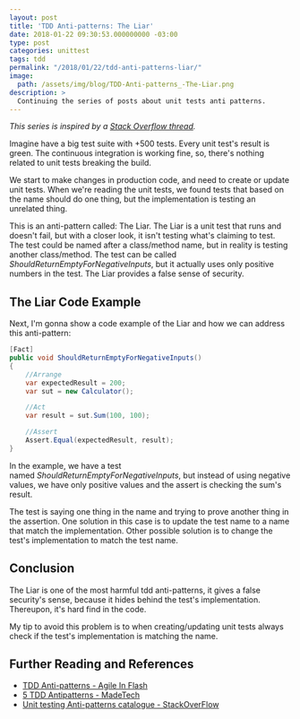 ```yaml
---
layout: post
title: 'TDD Anti-patterns: The Liar'
date: 2018-01-22 09:30:53.000000000 -03:00
type: post
categories: unittest
tags: tdd
permalink: "/2018/01/22/tdd-anti-patterns-liar/"
image: 
  path: /assets/img/blog/TDD-Anti-patterns_-The-Liar.png
description: >
  Continuing the series of posts about unit tests anti patterns.
---
```

_This series is inspired by a [Stack Overflow thread](https://stackoverflow.com/questions/333682/unit-testing-anti-patterns-catalogue)._

Imagine have a big test suite with +500 tests. Every unit test's result is green. The continuous integration is working fine, so, there's nothing related to unit tests breaking the build.&nbsp;

We start to make changes in production code, and need to create or update unit tests. When we're reading the unit tests, we found tests that based on the name should do one thing, but the implementation is testing an unrelated thing.

This is an anti-pattern called: The Liar. The Liar is a unit test that runs and doesn't fail, but with a closer look, it isn't testing what's claiming to test. The test could be named after a class/method name, but in reality is testing another class/method. The test can be called _ShouldReturnEmptyForNegativeInputs_, but it actually uses only positive numbers in the test. The Liar provides a false sense of security.

## **The Liar Code Example**

Next, I'm gonna show a code example of the Liar and how we can address this anti-pattern:

~~~csharp
[Fact]
public void ShouldReturnEmptyForNegativeInputs()
{
    //Arrange
    var expectedResult = 200;
    var sut = new Calculator();

    //Act
    var result = sut.Sum(100, 100);

    //Assert
    Assert.Equal(expectedResult, result);
}
~~~

In the example, we have a test named&nbsp;_ShouldReturnEmptyForNegativeInputs_, but instead of using negative values, we have only positive values and the assert is checking the sum's result.

The test is saying one thing in the name and trying to prove another thing in the assertion. One solution in this case is to update the test name to a name that match the implementation. Other possible solution is to change the test's implementation to match the test name.

## **Conclusion**

The Liar is one of the most harmful tdd anti-patterns, it gives a false security's sense, because it hides behind the test's implementation. Thereupon, it's hard find in the code.

My tip to avoid this problem is to when creating/updating unit tests always check if the test's implementation is matching the name.

## **Further Reading and References**

- [TDD Anti-patterns - Agile In Flash](http://agileinaflash.blogspot.com.br/2009/06/tdd-antipatterns.html)
- [5 TDD Antipatterns - MadeTech](https://www.madetech.com/blog/5-tdd-antipatterns)
- [Unit testing Anti-patterns catalogue - StackOverFlow](https://stackoverflow.com/questions/333682/unit-testing-anti-patterns-catalogue)
